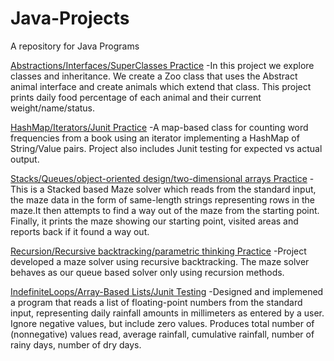 # Java-Projects
 A repository for Java Programs

[Abstractions/Interfaces/SuperClasses Practice](https://github.com/NickolasKarapanos/Java-Projects/tree/main/Abstraction%20Practice) 
 -In this project we explore classes and inheritance. We create a Zoo class that uses the Abstract animal interface and create animals which extend that class. This project prints daily food percentage of each animal and their current weight/name/status. 

 [HashMap/Iterators/Junit Practice](https://github.com/NickolasKarapanos/Java-Projects/tree/main/WordCounter)
  -A map-based class for counting word frequencies from a book using an iterator implementing a HashMap of String/Value pairs. Project also includes Junit testing for expected vs actual output.
  
[Stacks/Queues/object-oriented design/two-dimensional arrays Practice](https://github.com/NickolasKarapanos/Java-Projects/tree/main/Stack-Maze)
 -This is a Stacked based Maze solver which reads from the standard input, the maze data in the form of same-length strings representing rows in the maze.It then attempts to find a way out of the maze from the starting point. Finally, it prints the maze showing our starting point, visited areas and reports back if it found a way out.

[Recursion/Recursive backtracking/parametric thinking Practice](https://github.com/NickolasKarapanos/Java-Projects/tree/main/RecursiveMaze)
 -Project developed a maze solver using recursive backtracking. The maze solver behaves as our queue based solver only using recursion methods.
 
 [IndefiniteLoops/Array-Based Lists/Junit Testing](https://github.com/NickolasKarapanos/Java-Projects/tree/main/IndefiniteLoops)
  -Designed and implemened a program that reads a list of floating-point numbers from the standard input, representing daily rainfall amounts in millimeters as entered by a user. Ignore negative values, but include zero values. Produces total number of (nonnegative) values read, average rainfall, cumulative rainfall, number of rainy days, number of dry days.  
